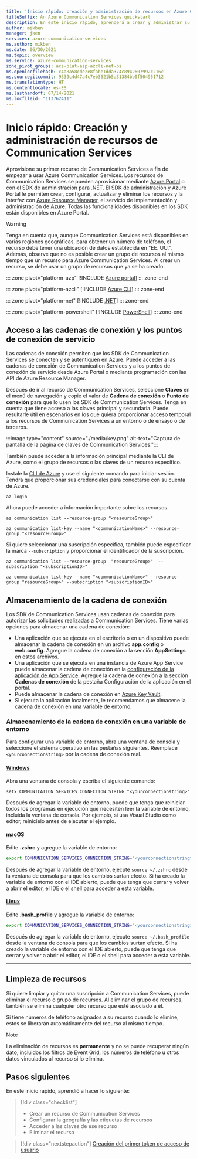 ```yaml
---
title: 'Inicio rápido: creación y administración de recursos en Azure Communication Services'
titleSuffix: An Azure Communication Services quickstart
description: En este inicio rápido, aprenderá a crear y administrar su primer recurso de Azure Communication Services.
author: mikben
manager: jken
services: azure-communication-services
ms.author: mikben
ms.date: 06/30/2021
ms.topic: overview
ms.service: azure-communication-services
zone_pivot_groups: acs-plat-azp-azcli-net-ps
ms.openlocfilehash: c4a8a58cde2e8fabe1dda374c8942607992c216c
ms.sourcegitcommit: 9339c4d47a4c7eb3621b5a31384bb0f504951712
ms.translationtype: HT
ms.contentlocale: es-ES
ms.lasthandoff: 07/14/2021
ms.locfileid: "113762411"
---
```

# <a name="quickstart-create-and-manage-communication-services-resources"></a>Inicio rápido: Creación y administración de recursos de Communication Services

Aprovisione su primer recurso de Communication Services a fin de empezar a usar Azure Communication Services. Los recursos de Communication Services se pueden aprovisionar mediante [Azure Portal](https://portal.azure.com) o con el SDK de administración para .NET. El SDK de administración y Azure Portal le permiten crear, configurar, actualizar y eliminar los recursos y la interfaz con [Azure Resource Manager](../../azure-resource-manager/management/overview.md), el servicio de implementación y administración de Azure. Todas las funcionalidades disponibles en los SDK están disponibles en Azure Portal. 


> [!WARNING]
> Tenga en cuenta que, aunque Communication Services está disponibles en varias regiones geográficas, para obtener un número de teléfono, el recurso debe tener una ubicación de datos establecida en "EE. UU.". Además, observe que no es posible crear un grupo de recursos al mismo tiempo que un recurso para Azure Communication Services. Al crear un recurso, se debe usar un grupo de recursos que ya se ha creado.

::: zone pivot="platform-azp"
[!INCLUDE [Azure portal](./includes/create-resource-azp.md)]
::: zone-end

::: zone pivot="platform-azcli"
[!INCLUDE [Azure CLI](./includes/create-resource-azcli.md)]
::: zone-end

::: zone pivot="platform-net"
[!INCLUDE [.NET](./includes/create-resource-net.md)]
::: zone-end

::: zone pivot="platform-powershell"
[!INCLUDE [PowerShell](./includes/create-resource-powershell.md)]
::: zone-end


## <a name="access-your-connection-strings-and-service-endpoints"></a>Acceso a las cadenas de conexión y los puntos de conexión de servicio

Las cadenas de conexión permiten que los SDK de Communication Services se conecten y se autentiquen en Azure. Puede acceder a las cadenas de conexión de Communication Services y a los puntos de conexión de servicio desde Azure Portal o mediante programación con las API de Azure Resource Manager.

Después de ir al recurso de Communication Services, seleccione **Claves** en el menú de navegación y copie el valor de **Cadena de conexión** o **Punto de conexión** para que lo usen los SDK de Communication Services. Tenga en cuenta que tiene acceso a las claves principal y secundaria. Puede resultarle útil en escenarios en los que quiera proporcionar acceso temporal a los recursos de Communication Services a un entorno o de ensayo o de terceros.

:::image type="content" source="./media/key.png" alt-text="Captura de pantalla de la página de claves de Communication Services.":::

También puede acceder a la información principal mediante la CLI de Azure, como el grupo de recursos o las claves de un recurso específico. 

Instale la [CLI de Azure](/cli/azure/install-azure-cli-windows?tabs=azure-cli) y use el siguiente comando para iniciar sesión. Tendrá que proporcionar sus credenciales para conectarse con su cuenta de Azure.
```azurecli
az login
```

Ahora puede acceder a información importante sobre los recursos.
```azurecli
az communication list --resource-group "<resourceGroup>"

az communication list-key --name "<communicationName>" --resource-group "<resourceGroup>"
```

Si quiere seleccionar una suscripción específica, también puede especificar la marca ```--subscription``` y proporcionar el identificador de la suscripción.
```
az communication list --resource-group  "resourceGroup>"  --subscription "<subscriptionID>"

az communication list-key --name "<communicationName>" --resource-group "resourceGroup>" --subscription "<subscriptionID>"
```

## <a name="store-your-connection-string"></a>Almacenamiento de la cadena de conexión

Los SDK de Communication Services usan cadenas de conexión para autorizar las solicitudes realizadas a Communication Services. Tiene varias opciones para almacenar una cadena de conexión:

* Una aplicación que se ejecuta en el escritorio o en un dispositivo puede almacenar la cadena de conexión en un archivo **app.config** o **web.config**. Agregue la cadena de conexión a la sección **AppSettings** en estos archivos.
* Una aplicación que se ejecuta en una instancia de Azure App Service puede almacenar la cadena de conexión en la [configuración de la aplicación de App Service](../../app-service/configure-common.md). Agregue la cadena de conexión a la sección **Cadenas de conexión** de la pestaña Configuración de la aplicación en el portal.
* Puede almacenar la cadena de conexión en [Azure Key Vault](../../data-factory/store-credentials-in-key-vault.md).
* Si ejecuta la aplicación localmente, le recomendamos que almacene la cadena de conexión en una variable de entorno.

### <a name="store-your-connection-string-in-an-environment-variable"></a>Almacenamiento de la cadena de conexión en una variable de entorno

Para configurar una variable de entorno, abra una ventana de consola y seleccione el sistema operativo en las pestañas siguientes. Reemplace `<yourconnectionstring>` por la cadena de conexión real.

#### <a name="windows"></a>[Windows](#tab/windows)

Abra una ventana de consola y escriba el siguiente comando:

```console
setx COMMUNICATION_SERVICES_CONNECTION_STRING "<yourconnectionstring>"
```

Después de agregar la variable de entorno, puede que tenga que reiniciar todos los programas en ejecución que necesiten leer la variable de entorno, incluida la ventana de consola. Por ejemplo, si usa Visual Studio como editor, reinícielo antes de ejecutar el ejemplo.

#### <a name="macos"></a>[macOS](#tab/unix)

Edite **.zshrc** y agregue la variable de entorno:

```bash
export COMMUNICATION_SERVICES_CONNECTION_STRING="<yourconnectionstring>"
```

Después de agregar la variable de entorno, ejecute `source ~/.zshrc` desde la ventana de consola para que los cambios surtan efecto. Si ha creado la variable de entorno con el IDE abierto, puede que tenga que cerrar y volver a abrir el editor, el IDE o el shell para acceder a esta variable.

#### <a name="linux"></a>[Linux](#tab/linux)

Edite **.bash_profile** y agregue la variable de entorno:

```bash
export COMMUNICATION_SERVICES_CONNECTION_STRING="<yourconnectionstring>"
```

Después de agregar la variable de entorno, ejecute `source ~/.bash_profile` desde la ventana de consola para que los cambios surtan efecto. Si ha creado la variable de entorno con el IDE abierto, puede que tenga que cerrar y volver a abrir el editor, el IDE o el shell para acceder a esta variable.

---

## <a name="clean-up-resources"></a>Limpieza de recursos

Si quiere limpiar y quitar una suscripción a Communication Services, puede eliminar el recurso o grupo de recursos. Al eliminar el grupo de recursos, también se elimina cualquier otro recurso que esté asociado a él. 

Si tiene números de teléfono asignados a su recurso cuando lo elimine, estos se liberarán automáticamente del recurso al mismo tiempo. 

> [!Note]
> La eliminación de recursos es **permanente** y no se puede recuperar ningún dato, incluidos los filtros de Event Grid, los números de teléfono u otros datos vinculados al recurso si lo elimina.

## <a name="next-steps"></a>Pasos siguientes

En este inicio rápido, aprendió a hacer lo siguiente:

> [!div class="checklist"]
> * Crear un recurso de Communication Services
> * Configurar la geografía y las etiquetas de recursos
> * Acceder a las claves de ese recurso
> * Eliminar el recurso

> [!div class="nextstepaction"]
> [Creación del primer token de acceso de usuario](access-tokens.md)
